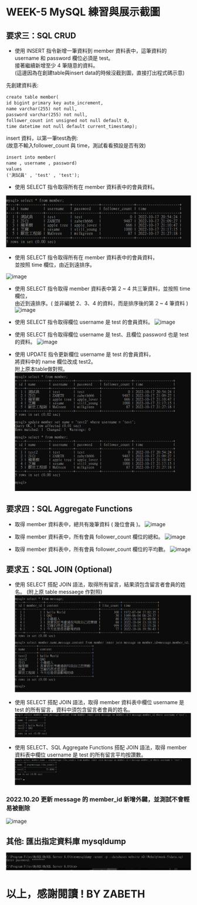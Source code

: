 # WEEK-5 MySQL 練習與展示截圖

## 要求三：SQL CRUD

* 使⽤ INSERT 指令新增⼀筆資料到 member 資料表中，這筆資料的 username 和 password 欄位必須是 test。  
接著繼續新增⾄少 4 筆隨意的資料。  
(這邊因為在創建table與insert data的時候沒截到圖，直接打出程式碼示意)  

先創建資料表:
```MySQL
create table member(  
id bigint primary key auto_increment,  
name varchar(255) not null,  
password varchar(255) not null,  
follower_count int unsigned not null default 0,  
time datetime not null default current_timestamp);
```

insert 資料，以第一筆test為例:  
(故意不輸入follower_count 與 time，測試看看預設是否有效)
```MySQL
insert into member(  
name , username , password)  
values
('測試員' , 'test' , 'test');
```

* 使⽤ SELECT 指令取得所有在 member 資料表中的會員資料。


![github](https://github.com/zabeth16/Wehelp/blob/main/week-5/ScreenShot/03_0102%20select%20all%20from%20member.png?raw=true "03_0102")

* 使⽤ SELECT 指令取得所有在 member 資料表中的會員資料，  
並按照 time 欄位，由近到遠排序。

![image](https://user-images.githubusercontent.com/40664034/196613081-8d6e52bb-1311-4675-9180-10d431ce932b.png)

* 使⽤ SELECT 指令取得 member 資料表中第 2 ~ 4 共三筆資料，並按照 time 欄位，  
由近到遠排序。( 並非編號 2、3、4 的資料，⽽是排序後的第 2 ~ 4 筆資料 )
![image](https://user-images.githubusercontent.com/40664034/196613344-4aba9adf-1d41-47d3-ab29-26999b28680c.png)

* 使⽤ SELECT 指令取得欄位 username 是 test 的會員資料。
![image](https://user-images.githubusercontent.com/40664034/196613676-c3f0fd04-b027-4d72-8d9d-29d1b1bcb4a8.png)

* 使⽤ SELECT 指令取得欄位 username 是 test、且欄位 password 也是 test 的資料。
![image](https://user-images.githubusercontent.com/40664034/196613763-fbd59d4c-b2bf-49a0-8555-e11832b585d2.png)

* 使⽤ UPDATE 指令更新欄位 username 是 test 的會員資料，  
將資料中的 name 欄位改成 test2。  
附上原本table做對照。
![github](https://github.com/zabeth16/Wehelp/blob/main/week-5/ScreenShot/03_07%20update.png?raw=true "03_07 update")


## 要求四：SQL Aggregate Functions

* 取得 member 資料表中，總共有幾筆資料 ( 幾位會員 )。 
![image](https://user-images.githubusercontent.com/40664034/196614739-ed614aea-08c8-416c-aacd-ca75aa1970cc.png)

* 取得 member 資料表中，所有會員 follower_count 欄位的總和。
![image](https://user-images.githubusercontent.com/40664034/196614782-b6d3fb56-127a-43a7-bc7d-8bd60675bb25.png)

* 取得 member 資料表中，所有會員 follower_count 欄位的平均數。
![image](https://user-images.githubusercontent.com/40664034/196614819-4d73387b-65b0-4890-9f8c-762e79bace33.png)

## 要求五：SQL JOIN (Optional)
* 使⽤ SELECT 搭配 JOIN 語法，取得所有留⾔，結果須包含留⾔者會員的姓名。
(附上原 table messaege 作對照)
![github](https://github.com/zabeth16/Wehelp/blob/main/week-5/ScreenShot/05_01%20join.png?raw=true "05_01 join")

* 使⽤ SELECT 搭配 JOIN 語法，取得 member 資料表中欄位 username 是 test 的所有留⾔，資料中須包含留⾔者會員的姓名。
![github](https://github.com/zabeth16/Wehelp/blob/main/week-5/ScreenShot/05_02%20join%20where.png?raw=true "05_02 join where")

* 使⽤ SELECT、SQL Aggregate Functions 搭配 JOIN 語法，取得 member 資料表中欄位 username 是 test 的所有留⾔平均按讚數。
![github](https://github.com/zabeth16/Wehelp/blob/main/week-5/ScreenShot/05_03%20join%20avg%20where.png?raw=true "05_03 join avg")

### 2022.10.20 更新 message 的 member_id 新增外鍵，並測試不會輕易被刪除
![image](https://user-images.githubusercontent.com/40664034/196958739-fe53a37a-d4d3-4641-a849-a2e33dcfcd09.png)



## 其他: 匯出指定資料庫 mysqldump
![github](https://github.com/zabeth16/Wehelp/blob/main/week-5/ScreenShot/06%20final%20output.png?raw=true "output")

# 以上，感謝閱讀 ! BY ZABETH
